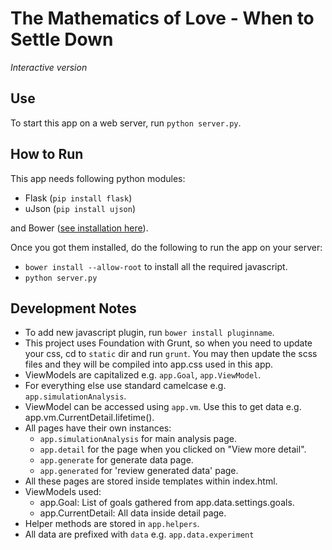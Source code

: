 # The Mathematics of Love - When to Settle Down
*Interactive version*

## Use

To start this app on a web server, run `python server.py`.

## How to Run

This app needs following python modules:
- Flask (`pip install flask`)
- uJson (`pip install ujson`)

and Bower ([see installation here](http://bower.io/#install-bower)).

Once you got them installed, do the following to run the app on your server:

- `bower install --allow-root` to install all the required javascript.
- `python server.py`

## Development Notes

- To add new javascript plugin, run `bower install pluginname`.
- This project uses Foundation with Grunt, so when you need to update your css, cd to `static` dir and run `grunt`.
  You may then update the scss files and they will be compiled into app.css used in this app.
- ViewModels are capitalized e.g.  `app.Goal`, `app.ViewModel`.
- For everything else use standard camelcase e.g. `app.simulationAnalysis`.
- ViewModel can be accessed using `app.vm`. Use this to get data e.g. app.vm.CurrentDetail.lifetime().
- All pages have their own instances:
  - `app.simulationAnalysis` for main analysis page.
  - `app.detail` for the page when you clicked on "View more detail".
  - `app.generate` for generate data page.
  - `app.generated` for 'review generated data' page.
- All these pages are stored inside templates within index.html.
- ViewModels used:
  - app.Goal: List of goals gathered from app.data.settings.goals.
  - app.CurrentDetail: All data inside detail page.
- Helper methods are stored in `app.helpers`.
- All data are prefixed with `data` e.g. `app.data.experiment`